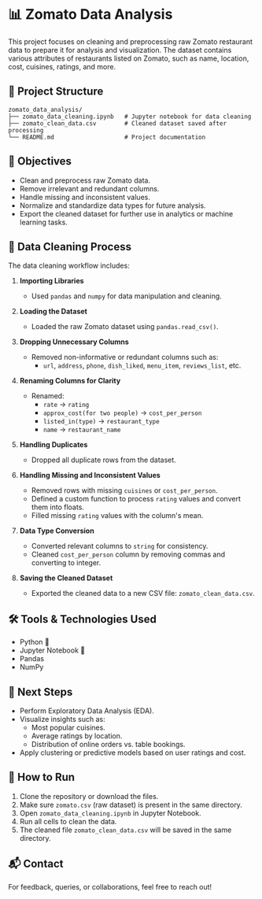 # 📊 Zomato Data Analysis

This project focuses on cleaning and preprocessing raw Zomato restaurant data to prepare it for analysis and visualization. The dataset contains various attributes of restaurants listed on Zomato, such as name, location, cost, cuisines, ratings, and more.

## 📁 Project Structure

```
zomato_data_analysis/
├── zomato_data_cleaning.ipynb   # Jupyter notebook for data cleaning
├── zomato_clean_data.csv        # Cleaned dataset saved after processing
└── README.md                    # Project documentation
```

## 📌 Objectives

- Clean and preprocess raw Zomato data.
- Remove irrelevant and redundant columns.
- Handle missing and inconsistent values.
- Normalize and standardize data types for future analysis.
- Export the cleaned dataset for further use in analytics or machine learning tasks.

## 🧹 Data Cleaning Process

The data cleaning workflow includes:

1. **Importing Libraries**
   - Used `pandas` and `numpy` for data manipulation and cleaning.

2. **Loading the Dataset**
   - Loaded the raw Zomato dataset using `pandas.read_csv()`.

3. **Dropping Unnecessary Columns**
   - Removed non-informative or redundant columns such as:
     - `url`, `address`, `phone`, `dish_liked`, `menu_item`, `reviews_list`, etc.

4. **Renaming Columns for Clarity**
   - Renamed:
     - `rate` → `rating`
     - `approx_cost(for two people)` → `cost_per_person`
     - `listed_in(type)` → `restaurant_type`
     - `name` → `restaurant_name`

5. **Handling Duplicates**
   - Dropped all duplicate rows from the dataset.

6. **Handling Missing and Inconsistent Values**
   - Removed rows with missing `cuisines` or `cost_per_person`.
   - Defined a custom function to process `rating` values and convert them into floats.
   - Filled missing `rating` values with the column's mean.

7. **Data Type Conversion**
   - Converted relevant columns to `string` for consistency.
   - Cleaned `cost_per_person` column by removing commas and converting to integer.

8. **Saving the Cleaned Dataset**
   - Exported the cleaned data to a new CSV file: `zomato_clean_data.csv`.

## 🛠️ Tools & Technologies Used

- Python 🐍
- Jupyter Notebook 📓
- Pandas
- NumPy

## 🔮 Next Steps

- Perform Exploratory Data Analysis (EDA).
- Visualize insights such as:
  - Most popular cuisines.
  - Average ratings by location.
  - Distribution of online orders vs. table bookings.
- Apply clustering or predictive models based on user ratings and cost.

## 📌 How to Run

1. Clone the repository or download the files.
2. Make sure `zomato.csv` (raw dataset) is present in the same directory.
3. Open `zomato_data_cleaning.ipynb` in Jupyter Notebook.
4. Run all cells to clean the data.
5. The cleaned file `zomato_clean_data.csv` will be saved in the same directory.

## 📬 Contact

For feedback, queries, or collaborations, feel free to reach out!